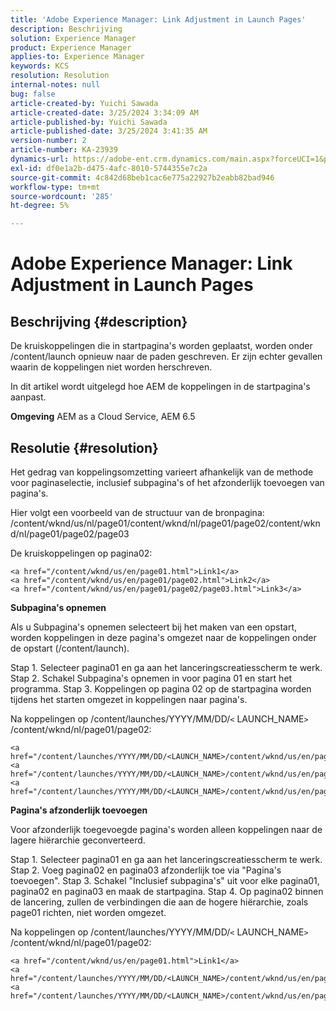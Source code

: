 ```yaml
---
title: 'Adobe Experience Manager: Link Adjustment in Launch Pages'
description: Beschrijving
solution: Experience Manager
product: Experience Manager
applies-to: Experience Manager
keywords: KCS
resolution: Resolution
internal-notes: null
bug: false
article-created-by: Yuichi Sawada
article-created-date: 3/25/2024 3:34:09 AM
article-published-by: Yuichi Sawada
article-published-date: 3/25/2024 3:41:35 AM
version-number: 2
article-number: KA-23939
dynamics-url: https://adobe-ent.crm.dynamics.com/main.aspx?forceUCI=1&pagetype=entityrecord&etn=knowledgearticle&id=68840384-58ea-ee11-a204-6045bd006268
exl-id: df0e1a2b-d475-4afc-8010-5744355e7c2a
source-git-commit: 4c842d68beb1cac6e775a22927b2eabb82bad946
workflow-type: tm+mt
source-wordcount: '285'
ht-degree: 5%

---
```


# Adobe Experience Manager: Link Adjustment in Launch Pages

## Beschrijving {#description}


De kruiskoppelingen die in startpagina&#39;s worden geplaatst, worden onder /content/launch opnieuw naar de paden geschreven. Er zijn echter gevallen waarin de koppelingen niet worden herschreven.

In dit artikel wordt uitgelegd hoe AEM de koppelingen in de startpagina&#39;s aanpast.

<b>Omgeving</b>
AEM as a Cloud Service, AEM 6.5


## Resolutie {#resolution}


Het gedrag van koppelingsomzetting varieert afhankelijk van de methode voor paginaselectie, inclusief subpagina&#39;s of het afzonderlijk toevoegen van pagina&#39;s.

Hier volgt een voorbeeld van de structuur van de bronpagina: /content/wknd/us/nl/page01/content/wknd/nl/page01/page02/content/wknd/nl/page01/page02/page03

De kruiskoppelingen op pagina02:


```
<a href="/content/wknd/us/en/page01.html">Link1</a>
<a href="/content/wknd/us/en/page01/page02.html">Link2</a>
<a href="/content/wknd/us/en/page01/page02/page03.html">Link3</a>
```


<b>Subpagina&#39;s opnemen</b>

Als u Subpagina&#39;s opnemen selecteert bij het maken van een opstart, worden koppelingen in deze pagina&#39;s omgezet naar de koppelingen onder de opstart (/content/launch).

Stap 1. Selecteer pagina01 en ga aan het lanceringscreatiesscherm te werk.
Stap 2. Schakel Subpagina&#39;s opnemen in voor pagina 01 en start het programma.
Stap 3. Koppelingen op pagina 02 op de startpagina worden tijdens het starten omgezet in koppelingen naar pagina&#39;s.

Na koppelingen op /content/launches/YYYY/MM/DD/`<` LAUNCH_NAME`>` /content/wknd/nl/page01/page02:


```
<a href="/content/launches/YYYY/MM/DD/<LAUNCH_NAME>/content/wknd/us/en/page01.html">Link1</a>
<a href="/content/launches/YYYY/MM/DD/<LAUNCH_NAME>/content/wknd/us/en/page01/page02.html">Link2</a>
<a href="/content/launches/YYYY/MM/DD/<LAUNCH_NAME>/content/wknd/us/en/page01/page02/page03.html">Link3</a>
```


<b>Pagina&#39;s afzonderlijk toevoegen</b>

Voor afzonderlijk toegevoegde pagina&#39;s worden alleen koppelingen naar de lagere hiërarchie geconverteerd.

Stap 1. Selecteer pagina01 en ga aan het lanceringscreatiesscherm te werk.
Stap 2. Voeg pagina02 en pagina03 afzonderlijk toe via &quot;Pagina&#39;s toevoegen&quot;.
Stap 3. Schakel &quot;Inclusief subpagina&#39;s&quot; uit voor elke pagina01, pagina02 en pagina03 en maak de startpagina.
Stap 4. Op pagina02 binnen de lancering, zullen de verbindingen die aan de hogere hiërarchie, zoals page01 richten, niet worden omgezet.

Na koppelingen op /content/launches/YYYY/MM/DD/`<` LAUNCH_NAME`>` /content/wknd/nl/page01/page02:


```
<a href="/content/wknd/us/en/page01.html">Link1</a> 
<a href="/content/launches/YYYY/MM/DD/<LAUNCH_NAME>/content/wknd/us/en/page01/page02.html">Link2</a>
<a href="/content/launches/YYYY/MM/DD/<LAUNCH_NAME>/content/wknd/us/en/page01/page02/page03.html">Link3</a>
```
